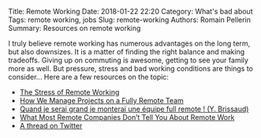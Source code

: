 Title: Remote Working
Date: 2018-01-22 22:20
Category: What's bad about
Tags: remote working, jobs
Slug: remote-working
Authors: Romain Pellerin
Summary: Resources on remote working

I truly believe remote working has numerous advantages on the long term, but also downsizes. It is a matter of finding the right balance and making tradeoffs. Giving up on commuting is awesome, getting to see your family more as well. But pressure, stress and bad working conditions are things to consider... Here are a few resources on the topic:

- [The Stress of Remote Working](https://hackernoon.com/the-stress-of-remote-working-38be5bdcf4da)
- [How We Manage Projects on a Fully Remote Team](https://blog.doist.com/how-we-manage-projects-on-a-fully-remote-team-7cabed2b03d9)
- [Quand je serai grand je monterai une équipe full remote ! (Y. Brissaud)](https://www.youtube.com/watch?v=gSPVP0Bi7qA)
- [What Most Remote Companies Don’t Tell You About Remote Work](https://blog.doist.com/mental-health-and-remote-work-1b77616f6945)
- [A thread on Twitter](https://twitter.com/amix3k/status/1103740848519434240)
